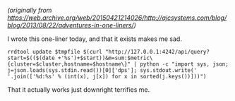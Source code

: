 <!--
.. title: Adventures in One-Liners
.. slug: adventures-in-one-liners
.. date: 2013-08-22 12:00:00 UTC-07:00
.. tags: 
.. category: linux
.. link: 
.. description: 
.. type: text
-->

_(originally from https://web.archive.org/web/20150421214026/http://ajcsystems.com/blog/blog/2013/08/22/adventures-in-one-liners/)_

I wrote this one-liner today, and that it exists makes me sad.

``` shell
rrdtool update $tmpfile $(curl "http://127.0.0.1:4242/api/query?start=$(($(date +'%s')+$start))&m=sum:$metric\{cluster=$cluster,hostname=$hostname\}" | python -c "import sys, json; j=json.loads(sys.stdin.read())[0]['dps']; sys.stdout.write(' '.join(['%d:%s' % (int(x), j[x]) for x in sorted(j.keys())]))")
```

That it actually works just downright terrifies me.
